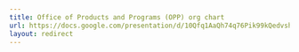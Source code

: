 ```yaml
---
title: Office of Products and Programs (OPP) org chart
url: https://docs.google.com/presentation/d/10Qfq1AaQh74q76Pik99kQedvshLBo0qLWZGsH-nrV0w/edit
layout: redirect
---
```

